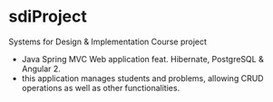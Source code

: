 # sdiProject
Systems for Design & Implementation Course project
* Java Spring MVC Web application feat. Hibernate, PostgreSQL & Angular 2.
* this application manages students and problems, allowing CRUD operations as well as other functionalities.
